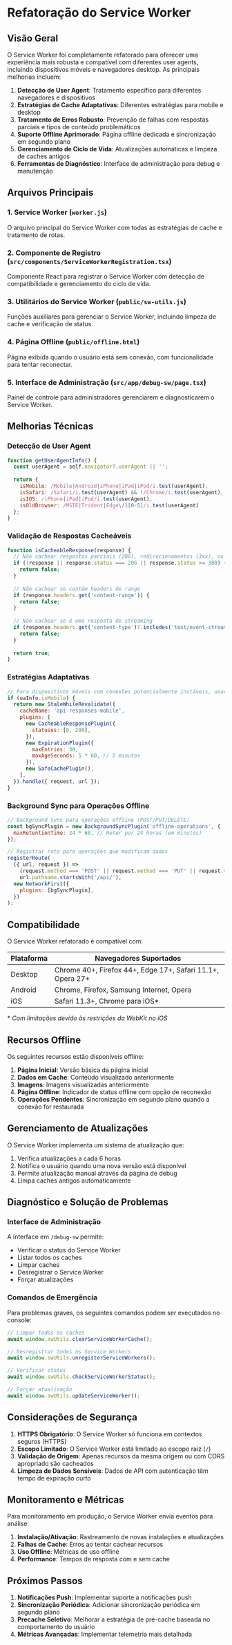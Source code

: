 # Refatoração do Service Worker

## Visão Geral

O Service Worker foi completamente refatorado para oferecer uma experiência mais robusta e compatível com diferentes user agents, incluindo dispositivos móveis e navegadores desktop. As principais melhorias incluem:

1. **Detecção de User Agent**: Tratamento específico para diferentes navegadores e dispositivos
2. **Estratégias de Cache Adaptativas**: Diferentes estratégias para mobile e desktop
3. **Tratamento de Erros Robusto**: Prevenção de falhas com respostas parciais e tipos de conteúdo problemáticos
4. **Suporte Offline Aprimorado**: Página offline dedicada e sincronização em segundo plano
5. **Gerenciamento de Ciclo de Vida**: Atualizações automáticas e limpeza de caches antigos
6. **Ferramentas de Diagnóstico**: Interface de administração para debug e manutenção

## Arquivos Principais

### 1. Service Worker (`worker.js`)

O arquivo principal do Service Worker com todas as estratégias de cache e tratamento de rotas.

### 2. Componente de Registro (`src/components/ServiceWorkerRegistration.tsx`)

Componente React para registrar o Service Worker com detecção de compatibilidade e gerenciamento do ciclo de vida.

### 3. Utilitários do Service Worker (`public/sw-utils.js`)

Funções auxiliares para gerenciar o Service Worker, incluindo limpeza de cache e verificação de status.

### 4. Página Offline (`public/offline.html`)

Página exibida quando o usuário está sem conexão, com funcionalidade para tentar reconectar.

### 5. Interface de Administração (`src/app/debug-sw/page.tsx`)

Painel de controle para administradores gerenciarem e diagnosticarem o Service Worker.

## Melhorias Técnicas

### Detecção de User Agent

```javascript
function getUserAgentInfo() {
  const userAgent = self.navigator?.userAgent || '';
  
  return {
    isMobile: /Mobile|Android|iPhone|iPad|iPod/i.test(userAgent),
    isSafari: /Safari/i.test(userAgent) && !/Chrome/i.test(userAgent),
    isIOS: /iPhone|iPad|iPod/i.test(userAgent),
    isOldBrowser: /MSIE|Trident|Edge\/1[0-5]/i.test(userAgent)
  };
}
```

### Validação de Respostas Cacheáveis

```javascript
function isCacheableResponse(response) {
  // Não cachear respostas parciais (206), redirecionamentos (3xx), ou erros (4xx, 5xx)
  if (!response || response.status === 206 || response.status >= 300) {
    return false;
  }
  
  // Não cachear se contém headers de range
  if (response.headers.get('content-range')) {
    return false;
  }
  
  // Não cachear se é uma resposta de streaming
  if (response.headers.get('content-type')?.includes('text/event-stream')) {
    return false;
  }
  
  return true;
}
```

### Estratégias Adaptativas

```javascript
// Para dispositivos móveis com conexões potencialmente instáveis, usar StaleWhileRevalidate
if (uaInfo.isMobile) {
  return new StaleWhileRevalidate({
    cacheName: 'api-responses-mobile',
    plugins: [
      new CacheableResponsePlugin({
        statuses: [0, 200],
      }),
      new ExpirationPlugin({
        maxEntries: 30,
        maxAgeSeconds: 5 * 60, // 5 minutos
      }),
      new SafeCachePlugin(),
    ],
  }).handle({ request, url });
}
```

### Background Sync para Operações Offline

```javascript
// Background Sync para operações offline (POST/PUT/DELETE)
const bgSyncPlugin = new BackgroundSyncPlugin('offline-operations', {
  maxRetentionTime: 24 * 60, // Reter por 24 horas (em minutos)
});

// Registrar rota para operações que modificam dados
registerRoute(
  ({ url, request }) => 
    (request.method === 'POST' || request.method === 'PUT' || request.method === 'DELETE') && 
    url.pathname.startsWith('/api/'),
  new NetworkFirst({
    plugins: [bgSyncPlugin],
  })
);
```

## Compatibilidade

O Service Worker refatorado é compatível com:

| Plataforma | Navegadores Suportados |
|------------|------------------------|
| Desktop    | Chrome 40+, Firefox 44+, Edge 17+, Safari 11.1+, Opera 27+ |
| Android    | Chrome, Firefox, Samsung Internet, Opera |
| iOS        | Safari 11.3+, Chrome para iOS* |

\* *Com limitações devido às restrições da WebKit no iOS*

## Recursos Offline

Os seguintes recursos estão disponíveis offline:

1. **Página Inicial**: Versão básica da página inicial
2. **Dados em Cache**: Conteúdo visualizado anteriormente
3. **Imagens**: Imagens visualizadas anteriormente
4. **Página Offline**: Indicador de status offline com opção de reconexão
5. **Operações Pendentes**: Sincronização em segundo plano quando a conexão for restaurada

## Gerenciamento de Atualizações

O Service Worker implementa um sistema de atualização que:

1. Verifica atualizações a cada 6 horas
2. Notifica o usuário quando uma nova versão está disponível
3. Permite atualização manual através da página de debug
4. Limpa caches antigos automaticamente

## Diagnóstico e Solução de Problemas

### Interface de Administração

A interface em `/debug-sw` permite:

- Verificar o status do Service Worker
- Listar todos os caches
- Limpar caches
- Desregistrar o Service Worker
- Forçar atualizações

### Comandos de Emergência

Para problemas graves, os seguintes comandos podem ser executados no console:

```javascript
// Limpar todos os caches
await window.swUtils.clearServiceWorkerCache();

// Desregistrar todos os Service Workers
await window.swUtils.unregisterServiceWorkers();

// Verificar status
await window.swUtils.checkServiceWorkerStatus();

// Forçar atualização
await window.swUtils.updateServiceWorker();
```

## Considerações de Segurança

1. **HTTPS Obrigatório**: O Service Worker só funciona em contextos seguros (HTTPS)
2. **Escopo Limitado**: O Service Worker está limitado ao escopo raiz (`/`)
3. **Validação de Origem**: Apenas recursos da mesma origem ou com CORS apropriado são cacheados
4. **Limpeza de Dados Sensíveis**: Dados de API com autenticação têm tempo de expiração curto

## Monitoramento e Métricas

Para monitoramento em produção, o Service Worker envia eventos para análise:

1. **Instalação/Ativação**: Rastreamento de novas instalações e atualizações
2. **Falhas de Cache**: Erros ao tentar cachear recursos
3. **Uso Offline**: Métricas de uso offline
4. **Performance**: Tempos de resposta com e sem cache

## Próximos Passos

1. **Notificações Push**: Implementar suporte a notificações push
2. **Sincronização Periódica**: Adicionar sincronização periódica em segundo plano
3. **Precache Seletivo**: Melhorar a estratégia de pré-cache baseada no comportamento do usuário
4. **Métricas Avançadas**: Implementar telemetria mais detalhada 